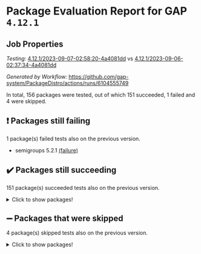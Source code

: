 # Package Evaluation Report for GAP `4.12.1`

## Job Properties

*Testing:* [4.12.1/2023-09-07-02:58:20-4a4081dd](https://github.com/gap-system/PackageDistro/blob/data/reports/4.12.1/2023-09-07-02:58:20-4a4081dd) vs [4.12.1/2023-09-06-02:37:34-4a4081dd](https://github.com/gap-system/PackageDistro/blob/data/reports/4.12.1/2023-09-06-02:37:34-4a4081dd)

*Generated by Workflow:* https://github.com/gap-system/PackageDistro/actions/runs/6104555749

In total, 156 packages were tested, out of which 151 succeeded, 1 failed and 4 were skipped.

## :exclamation: Packages still failing

1 package(s) failed tests also on the previous version.
- semigroups 5.2.1 [(failure)](https://github.com/gap-system/PackageDistro/actions/runs/6104555749/job/16567218396)

## :heavy_check_mark: Packages still succeeding

151 package(s) succeeded tests also on the previous version.
<details><summary>Click to show packages!</summary>

- 4ti2interface 2023.02-04 [(success)](https://github.com/gap-system/PackageDistro/actions/runs/6104555749/job/16567207177)
- ace 5.6.2 [(success)](https://github.com/gap-system/PackageDistro/actions/runs/6104555749/job/16567207306)
- aclib 1.3.2 [(success)](https://github.com/gap-system/PackageDistro/actions/runs/6104555749/job/16567207435)
- agt 0.3.1 [(success)](https://github.com/gap-system/PackageDistro/actions/runs/6104555749/job/16567207586)
- alnuth 3.2.1 [(success)](https://github.com/gap-system/PackageDistro/actions/runs/6104555749/job/16567207735)
- anupq 3.3.0 [(success)](https://github.com/gap-system/PackageDistro/actions/runs/6104555749/job/16567207880)
- atlasrep 2.1.7 [(success)](https://github.com/gap-system/PackageDistro/actions/runs/6104555749/job/16567208014)
- autodoc 2023.06.19 [(success)](https://github.com/gap-system/PackageDistro/actions/runs/6104555749/job/16567208136)
- automata 1.15 [(success)](https://github.com/gap-system/PackageDistro/actions/runs/6104555749/job/16567208285)
- automgrp 1.3.2 [(success)](https://github.com/gap-system/PackageDistro/actions/runs/6104555749/job/16567208403)
- autpgrp 1.11 [(success)](https://github.com/gap-system/PackageDistro/actions/runs/6104555749/job/16567208559)
- cap 2023.09-01 [(success)](https://github.com/gap-system/PackageDistro/actions/runs/6104555749/job/16567208681)
- caratinterface 2.3.5 [(success)](https://github.com/gap-system/PackageDistro/actions/runs/6104555749/job/16567208819)
- cddinterface 2022.11.01 [(success)](https://github.com/gap-system/PackageDistro/actions/runs/6104555749/job/16567208936)
- circle 1.6.6 [(success)](https://github.com/gap-system/PackageDistro/actions/runs/6104555749/job/16567209050)
- classicpres 1.22 [(success)](https://github.com/gap-system/PackageDistro/actions/runs/6104555749/job/16567209160)
- cohomolo 1.6.11 [(success)](https://github.com/gap-system/PackageDistro/actions/runs/6104555749/job/16567209301)
- congruence 1.2.5 [(success)](https://github.com/gap-system/PackageDistro/actions/runs/6104555749/job/16567209434)
- corelg 1.56 [(success)](https://github.com/gap-system/PackageDistro/actions/runs/6104555749/job/16567209538)
- crime 1.6 [(success)](https://github.com/gap-system/PackageDistro/actions/runs/6104555749/job/16567209633)
- crisp 1.4.6 [(success)](https://github.com/gap-system/PackageDistro/actions/runs/6104555749/job/16567209709)
- crypting 0.10.4 [(success)](https://github.com/gap-system/PackageDistro/actions/runs/6104555749/job/16567209831)
- cryst 4.1.26 [(success)](https://github.com/gap-system/PackageDistro/actions/runs/6104555749/job/16567209908)
- crystcat 1.1.10 [(success)](https://github.com/gap-system/PackageDistro/actions/runs/6104555749/job/16567210007)
- ctbllib 1.3.6 [(success)](https://github.com/gap-system/PackageDistro/actions/runs/6104555749/job/16567210084)
- cubefree 1.19 [(success)](https://github.com/gap-system/PackageDistro/actions/runs/6104555749/job/16567210169)
- curlinterface 2.3.2 [(success)](https://github.com/gap-system/PackageDistro/actions/runs/6104555749/job/16567210262)
- cvec 2.8.1 [(success)](https://github.com/gap-system/PackageDistro/actions/runs/6104555749/job/16567210336)
- datastructures 0.3.0 [(success)](https://github.com/gap-system/PackageDistro/actions/runs/6104555749/job/16567210419)
- deepthought 1.0.6 [(success)](https://github.com/gap-system/PackageDistro/actions/runs/6104555749/job/16567210492)
- design 1.8 [(success)](https://github.com/gap-system/PackageDistro/actions/runs/6104555749/job/16567210561)
- difsets 2.3.1 [(success)](https://github.com/gap-system/PackageDistro/actions/runs/6104555749/job/16567210637)
- digraphs 1.6.2 [(success)](https://github.com/gap-system/PackageDistro/actions/runs/6104555749/job/16567210746)
- edim 1.3.7 [(success)](https://github.com/gap-system/PackageDistro/actions/runs/6104555749/job/16567210832)
- example 4.3.4 [(success)](https://github.com/gap-system/PackageDistro/actions/runs/6104555749/job/16567210921)
- examplesforhomalg 2023.08-02 [(success)](https://github.com/gap-system/PackageDistro/actions/runs/6104555749/job/16567211012)
- factint 1.6.3 [(success)](https://github.com/gap-system/PackageDistro/actions/runs/6104555749/job/16567211095)
- ferret 1.0.9 [(success)](https://github.com/gap-system/PackageDistro/actions/runs/6104555749/job/16567211187)
- fga 1.5.0 [(success)](https://github.com/gap-system/PackageDistro/actions/runs/6104555749/job/16567211279)
- fining 1.5.6 [(success)](https://github.com/gap-system/PackageDistro/actions/runs/6104555749/job/16567211386)
- float 1.0.3 [(success)](https://github.com/gap-system/PackageDistro/actions/runs/6104555749/job/16567211483)
- format 1.4.3 [(success)](https://github.com/gap-system/PackageDistro/actions/runs/6104555749/job/16567211574)
- forms 1.2.9 [(success)](https://github.com/gap-system/PackageDistro/actions/runs/6104555749/job/16567211652)
- fplsa 1.2.6 [(success)](https://github.com/gap-system/PackageDistro/actions/runs/6104555749/job/16567211734)
- fr 2.4.12 [(success)](https://github.com/gap-system/PackageDistro/actions/runs/6104555749/job/16567211801)
- francy 2.0.3 [(success)](https://github.com/gap-system/PackageDistro/actions/runs/6104555749/job/16567211873)
- fwtree 1.3 [(success)](https://github.com/gap-system/PackageDistro/actions/runs/6104555749/job/16567211954)
- gapdoc 1.6.6 [(success)](https://github.com/gap-system/PackageDistro/actions/runs/6104555749/job/16567212054)
- gauss 2023.02-04 [(success)](https://github.com/gap-system/PackageDistro/actions/runs/6104555749/job/16567212145)
- gaussforhomalg 2023.08-01 [(success)](https://github.com/gap-system/PackageDistro/actions/runs/6104555749/job/16567212248)
- gbnp 1.0.5 [(success)](https://github.com/gap-system/PackageDistro/actions/runs/6104555749/job/16567212325)
- generalizedmorphismsforcap 2023.08-02 [(success)](https://github.com/gap-system/PackageDistro/actions/runs/6104555749/job/16567212398)
- genss 1.6.8 [(success)](https://github.com/gap-system/PackageDistro/actions/runs/6104555749/job/16567212468)
- gradedmodules 2023.08-01 [(success)](https://github.com/gap-system/PackageDistro/actions/runs/6104555749/job/16567212558)
- gradedringforhomalg 2023.08-01 [(success)](https://github.com/gap-system/PackageDistro/actions/runs/6104555749/job/16567212643)
- grape 4.9.0 [(success)](https://github.com/gap-system/PackageDistro/actions/runs/6104555749/job/16567212713)
- groupoids 1.73 [(success)](https://github.com/gap-system/PackageDistro/actions/runs/6104555749/job/16567212781)
- grpconst 2.6.4 [(success)](https://github.com/gap-system/PackageDistro/actions/runs/6104555749/job/16567212840)
- guarana 0.96.3 [(success)](https://github.com/gap-system/PackageDistro/actions/runs/6104555749/job/16567212920)
- guava 3.18 [(success)](https://github.com/gap-system/PackageDistro/actions/runs/6104555749/job/16567212983)
- hap 1.58 [(success)](https://github.com/gap-system/PackageDistro/actions/runs/6104555749/job/16567213049)
- hapcryst 0.1.15 [(success)](https://github.com/gap-system/PackageDistro/actions/runs/6104555749/job/16567213120)
- hecke 1.5.3 [(success)](https://github.com/gap-system/PackageDistro/actions/runs/6104555749/job/16567213197)
- help 3.5 [(success)](https://github.com/gap-system/PackageDistro/actions/runs/6104555749/job/16567213265)
- homalg 2023.08-02 [(success)](https://github.com/gap-system/PackageDistro/actions/runs/6104555749/job/16567213321)
- homalgtocas 2023.08-01 [(success)](https://github.com/gap-system/PackageDistro/actions/runs/6104555749/job/16567213383)
- idrel 2.45 [(success)](https://github.com/gap-system/PackageDistro/actions/runs/6104555749/job/16567213448)
- images 1.3.1 [(success)](https://github.com/gap-system/PackageDistro/actions/runs/6104555749/job/16567213515)
- intpic 0.3.0 [(success)](https://github.com/gap-system/PackageDistro/actions/runs/6104555749/job/16567213593)
- io 4.8.1 [(success)](https://github.com/gap-system/PackageDistro/actions/runs/6104555749/job/16567213679)
- io_forhomalg 2023.02-04 [(success)](https://github.com/gap-system/PackageDistro/actions/runs/6104555749/job/16567213760)
- irredsol 1.4.4 [(success)](https://github.com/gap-system/PackageDistro/actions/runs/6104555749/job/16567213828)
- json 2.1.1 [(success)](https://github.com/gap-system/PackageDistro/actions/runs/6104555749/job/16567213889)
- jupyterkernel 1.5.0 [(success)](https://github.com/gap-system/PackageDistro/actions/runs/6104555749/job/16567213961)
- jupyterviz 1.5.6 [(success)](https://github.com/gap-system/PackageDistro/actions/runs/6104555749/job/16567214035)
- kan 1.36 [(success)](https://github.com/gap-system/PackageDistro/actions/runs/6104555749/job/16567214113)
- kbmag 1.5.11 [(success)](https://github.com/gap-system/PackageDistro/actions/runs/6104555749/job/16567214163)
- laguna 3.9.6 [(success)](https://github.com/gap-system/PackageDistro/actions/runs/6104555749/job/16567214235)
- liealgdb 2.2.1 [(success)](https://github.com/gap-system/PackageDistro/actions/runs/6104555749/job/16567214299)
- liepring 2.8 [(success)](https://github.com/gap-system/PackageDistro/actions/runs/6104555749/job/16567214388)
- liering 2.4.2 [(success)](https://github.com/gap-system/PackageDistro/actions/runs/6104555749/job/16567214454)
- linearalgebraforcap 2023.08-08 [(success)](https://github.com/gap-system/PackageDistro/actions/runs/6104555749/job/16567214524)
- localizeringforhomalg 2023.08-02 [(success)](https://github.com/gap-system/PackageDistro/actions/runs/6104555749/job/16567214626)
- loops 3.4.3 [(success)](https://github.com/gap-system/PackageDistro/actions/runs/6104555749/job/16567214722)
- lpres 1.0.3 [(success)](https://github.com/gap-system/PackageDistro/actions/runs/6104555749/job/16567214802)
- majoranaalgebras 1.5.1 [(success)](https://github.com/gap-system/PackageDistro/actions/runs/6104555749/job/16567214887)
- mapclass 1.4.6 [(success)](https://github.com/gap-system/PackageDistro/actions/runs/6104555749/job/16567214973)
- matgrp 0.70 [(success)](https://github.com/gap-system/PackageDistro/actions/runs/6104555749/job/16567215056)
- matricesforhomalg 2023.08-02 [(success)](https://github.com/gap-system/PackageDistro/actions/runs/6104555749/job/16567215152)
- modisom 2.5.4 [(success)](https://github.com/gap-system/PackageDistro/actions/runs/6104555749/job/16567215235)
- modulepresentationsforcap 2023.09-01 [(success)](https://github.com/gap-system/PackageDistro/actions/runs/6104555749/job/16567215316)
- modules 2023.08-02 [(success)](https://github.com/gap-system/PackageDistro/actions/runs/6104555749/job/16567215398)
- monoidalcategories 2023.08-11 [(success)](https://github.com/gap-system/PackageDistro/actions/runs/6104555749/job/16567215505)
- nconvex 2022.09-01 [(success)](https://github.com/gap-system/PackageDistro/actions/runs/6104555749/job/16567215588)
- nilmat 1.4.2 [(success)](https://github.com/gap-system/PackageDistro/actions/runs/6104555749/job/16567215677)
- nock 1.5 [(success)](https://github.com/gap-system/PackageDistro/actions/runs/6104555749/job/16567215778)
- normalizinterface 1.3.6 [(success)](https://github.com/gap-system/PackageDistro/actions/runs/6104555749/job/16567215876)
- nq 2.5.10 [(success)](https://github.com/gap-system/PackageDistro/actions/runs/6104555749/job/16567215967)
- numericalsgps 1.3.1 [(success)](https://github.com/gap-system/PackageDistro/actions/runs/6104555749/job/16567216067)
- openmath 11.5.3 [(success)](https://github.com/gap-system/PackageDistro/actions/runs/6104555749/job/16567216157)
- orb 4.9.0 [(success)](https://github.com/gap-system/PackageDistro/actions/runs/6104555749/job/16567216239)
- packagemanager 1.4.1 [(success)](https://github.com/gap-system/PackageDistro/actions/runs/6104555749/job/16567216340)
- patternclass 2.4.3 [(success)](https://github.com/gap-system/PackageDistro/actions/runs/6104555749/job/16567216500)
- permut 2.0.4 [(success)](https://github.com/gap-system/PackageDistro/actions/runs/6104555749/job/16567216637)
- polenta 1.3.10 [(success)](https://github.com/gap-system/PackageDistro/actions/runs/6104555749/job/16567216732)
- polymaking 0.8.6 [(success)](https://github.com/gap-system/PackageDistro/actions/runs/6104555749/job/16567216827)
- primgrp 3.4.4 [(success)](https://github.com/gap-system/PackageDistro/actions/runs/6104555749/job/16567216931)
- profiling 2.5.4 [(success)](https://github.com/gap-system/PackageDistro/actions/runs/6104555749/job/16567217036)
- qpa 1.34 [(success)](https://github.com/gap-system/PackageDistro/actions/runs/6104555749/job/16567217138)
- quagroup 1.8.3 [(success)](https://github.com/gap-system/PackageDistro/actions/runs/6104555749/job/16567217238)
- radiroot 2.9 [(success)](https://github.com/gap-system/PackageDistro/actions/runs/6104555749/job/16567217347)
- rcwa 4.7.1 [(success)](https://github.com/gap-system/PackageDistro/actions/runs/6104555749/job/16567217449)
- rds 1.8 [(success)](https://github.com/gap-system/PackageDistro/actions/runs/6104555749/job/16567217560)
- recog 1.4.2 [(success)](https://github.com/gap-system/PackageDistro/actions/runs/6104555749/job/16567217656)
- repndecomp 1.3.0 [(success)](https://github.com/gap-system/PackageDistro/actions/runs/6104555749/job/16567217754)
- repsn 3.1.1 [(success)](https://github.com/gap-system/PackageDistro/actions/runs/6104555749/job/16567217867)
- resclasses 4.7.3 [(success)](https://github.com/gap-system/PackageDistro/actions/runs/6104555749/job/16567217982)
- ringsforhomalg 2023.08-02 [(success)](https://github.com/gap-system/PackageDistro/actions/runs/6104555749/job/16567218088)
- sco 2023.08-01 [(success)](https://github.com/gap-system/PackageDistro/actions/runs/6104555749/job/16567218185)
- scscp 2.4.1 [(success)](https://github.com/gap-system/PackageDistro/actions/runs/6104555749/job/16567218303)
- sglppow 2.3 [(success)](https://github.com/gap-system/PackageDistro/actions/runs/6104555749/job/16567218518)
- sgpviz 0.999.5 [(success)](https://github.com/gap-system/PackageDistro/actions/runs/6104555749/job/16567218651)
- simpcomp 2.1.14 [(success)](https://github.com/gap-system/PackageDistro/actions/runs/6104555749/job/16567218760)
- singular 2023.02.09 [(success)](https://github.com/gap-system/PackageDistro/actions/runs/6104555749/job/16567218874)
- sl2reps 1.1 [(success)](https://github.com/gap-system/PackageDistro/actions/runs/6104555749/job/16567218979)
- sla 1.5.3 [(success)](https://github.com/gap-system/PackageDistro/actions/runs/6104555749/job/16567219118)
- smallgrp 1.5.3 [(success)](https://github.com/gap-system/PackageDistro/actions/runs/6104555749/job/16567219219)
- smallsemi 0.6.13 [(success)](https://github.com/gap-system/PackageDistro/actions/runs/6104555749/job/16567219331)
- sonata 2.9.6 [(success)](https://github.com/gap-system/PackageDistro/actions/runs/6104555749/job/16567219448)
- sophus 1.27 [(success)](https://github.com/gap-system/PackageDistro/actions/runs/6104555749/job/16567219557)
- sotgrps 1.2 [(success)](https://github.com/gap-system/PackageDistro/actions/runs/6104555749/job/16567219644)
- spinsym 1.5.2 [(success)](https://github.com/gap-system/PackageDistro/actions/runs/6104555749/job/16567219743)
- standardff 0.9.4 [(success)](https://github.com/gap-system/PackageDistro/actions/runs/6104555749/job/16567219840)
- symbcompcc 1.3.2 [(success)](https://github.com/gap-system/PackageDistro/actions/runs/6104555749/job/16567219926)
- thelma 1.3 [(success)](https://github.com/gap-system/PackageDistro/actions/runs/6104555749/job/16567220019)
- tomlib 1.2.9 [(success)](https://github.com/gap-system/PackageDistro/actions/runs/6104555749/job/16567220100)
- toolsforhomalg 2023.07-01 [(success)](https://github.com/gap-system/PackageDistro/actions/runs/6104555749/job/16567220177)
- toric 1.9.5 [(success)](https://github.com/gap-system/PackageDistro/actions/runs/6104555749/job/16567220245)
- toricvarieties 2022.07.13 [(success)](https://github.com/gap-system/PackageDistro/actions/runs/6104555749/job/16567220327)
- transgrp 3.6.4 [(success)](https://github.com/gap-system/PackageDistro/actions/runs/6104555749/job/16567220384)
- ugaly 4.1.3 [(success)](https://github.com/gap-system/PackageDistro/actions/runs/6104555749/job/16567220446)
- unipot 1.5 [(success)](https://github.com/gap-system/PackageDistro/actions/runs/6104555749/job/16567220517)
- unitlib 4.2.0 [(success)](https://github.com/gap-system/PackageDistro/actions/runs/6104555749/job/16567220777)
- utils 0.82 [(success)](https://github.com/gap-system/PackageDistro/actions/runs/6104555749/job/16567220858)
- uuid 0.7 [(success)](https://github.com/gap-system/PackageDistro/actions/runs/6104555749/job/16567220922)
- walrus 0.9991 [(success)](https://github.com/gap-system/PackageDistro/actions/runs/6104555749/job/16567220999)
- wedderga 4.10.4 [(success)](https://github.com/gap-system/PackageDistro/actions/runs/6104555749/job/16567221071)
- xmod 2.91 [(success)](https://github.com/gap-system/PackageDistro/actions/runs/6104555749/job/16567221153)
- xmodalg 1.23 [(success)](https://github.com/gap-system/PackageDistro/actions/runs/6104555749/job/16567221220)
- yangbaxter 0.10.3 [(success)](https://github.com/gap-system/PackageDistro/actions/runs/6104555749/job/16567221314)
- zeromqinterface 0.14 [(success)](https://github.com/gap-system/PackageDistro/actions/runs/6104555749/job/16567221374)
</details>

## :heavy_minus_sign: Packages that were skipped

4 package(s) skipped tests also on the previous version.
<details><summary>Click to show packages!</summary>

- browse 1.8.21 [(skipped)](https://github.com/gap-system/PackageDistro/actions/runs/6104555749/job/16566728642)
- itc 1.5.1 [(skipped)](https://github.com/gap-system/PackageDistro/actions/runs/6104555749/job/16566728642)
- polycyclic 2.16 [(skipped)](https://github.com/gap-system/PackageDistro/actions/runs/6104555749/job/16566728642)
- xgap 4.31 [(skipped)](https://github.com/gap-system/PackageDistro/actions/runs/6104555749/job/16566728642)
</details>

